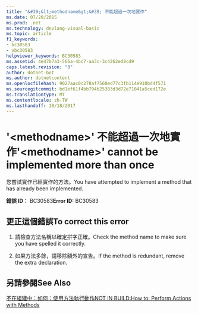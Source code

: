 ```yaml
---
title: "&#39;&lt;methodname&gt;&#39; 不能超過一次地實作"
ms.date: 07/20/2015
ms.prod: .net
ms.technology: devlang-visual-basic
ms.topic: article
f1_keywords:
- bc30583
- vbc30583
helpviewer_keywords: BC30583
ms.assetid: 4e47b7a3-566a-4bc7-aa3c-3c4262ed8cd9
caps.latest.revision: "8"
author: dotnet-bot
ms.author: dotnetcontent
ms.openlocfilehash: 9027aac0c278af7560ed77c3fb114e910bd4f571
ms.sourcegitcommit: bd1ef61f4bb794b25383d3d72e71041a5ced172e
ms.translationtype: MT
ms.contentlocale: zh-TW
ms.lasthandoff: 10/18/2017
---
```

# <a name="39ltmethodnamegt39-cannot-be-implemented-more-than-once"></a><span data-ttu-id="9c73e-102">&#39;&lt;methodname&gt;&#39; 不能超過一次地實作</span><span class="sxs-lookup"><span data-stu-id="9c73e-102">&#39;&lt;methodname&gt;&#39; cannot be implemented more than once</span></span>
<span data-ttu-id="9c73e-103">您嘗試實作已經實作的方法。</span><span class="sxs-lookup"><span data-stu-id="9c73e-103">You have attempted to implement a method that has already been implemented.</span></span>  
  
 <span data-ttu-id="9c73e-104">**錯誤 ID︰** BC30583</span><span class="sxs-lookup"><span data-stu-id="9c73e-104">**Error ID:** BC30583</span></span>  
  
## <a name="to-correct-this-error"></a><span data-ttu-id="9c73e-105">更正這個錯誤</span><span class="sxs-lookup"><span data-stu-id="9c73e-105">To correct this error</span></span>  
  
1.  <span data-ttu-id="9c73e-106">請檢查方法名稱以確定拼字正確。</span><span class="sxs-lookup"><span data-stu-id="9c73e-106">Check the method name to make sure you have spelled it correctly.</span></span>  
  
2.  <span data-ttu-id="9c73e-107">如果方法多餘，請移除額外的宣告。</span><span class="sxs-lookup"><span data-stu-id="9c73e-107">If the method is redundant, remove the extra declaration.</span></span>  
  
## <a name="see-also"></a><span data-ttu-id="9c73e-108">另請參閱</span><span class="sxs-lookup"><span data-stu-id="9c73e-108">See Also</span></span>  
 [<span data-ttu-id="9c73e-109">不在組建中：如何：使用方法執行動作</span><span class="sxs-lookup"><span data-stu-id="9c73e-109">NOT IN BUILD:How to: Perform Actions with Methods</span></span>](http://msdn.microsoft.com/en-us/c5729e29-1042-44e8-904d-7b24e0d50b01)
